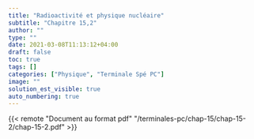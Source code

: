 ```yaml
---
title: "Radioactivité et physique nucléaire"
subtitle: "Chapitre 15,2"
author: ""
type: ""
date: 2021-03-08T11:13:12+04:00
draft: false
toc: true
tags: []
categories: ["Physique", "Terminale Spé PC"]
image: ""
solution_est_visible: true
auto_numbering: true
---
```


{{< remote "Document au format pdf" "/terminales-pc/chap-15/chap-15-2/chap-15-2.pdf" >}}


